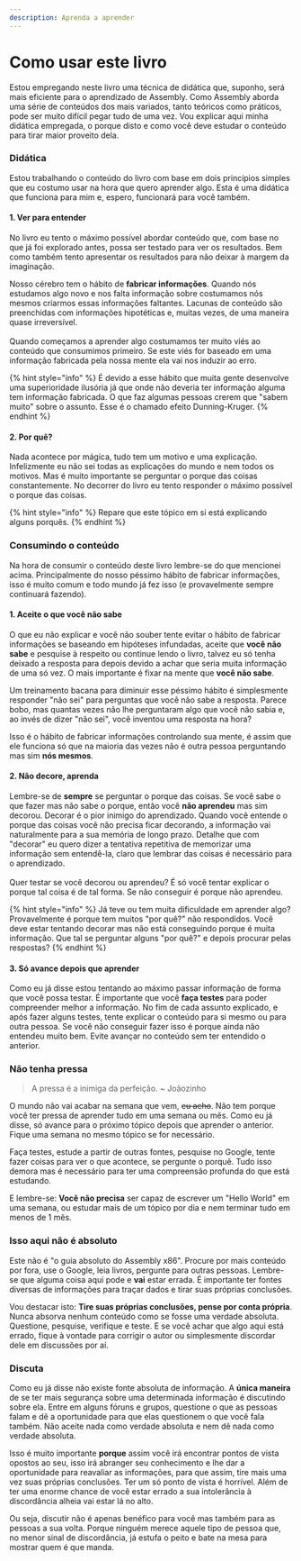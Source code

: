 ```yaml
---
description: Aprenda a aprender
---
```


# Como usar este livro

Estou empregando neste livro uma técnica de didática que, suponho, será mais eficiente para o aprendizado de Assembly. Como Assembly aborda uma série de conteúdos dos mais variados, tanto teóricos como práticos, pode ser muito difícil pegar tudo de uma vez. Vou explicar aqui minha didática empregada, o porque disto e como você deve estudar o conteúdo para tirar maior proveito dela.

### Didática

Estou trabalhando o conteúdo do livro com base em dois princípios simples que eu costumo usar na hora que quero aprender algo. Esta é uma didática que funciona para mim e, espero, funcionará para você também.

#### 1. Ver para entender

No livro eu tento o máximo possível abordar conteúdo que, com base no que já foi explorado antes, possa ser testado para ver os resultados. Bem como também tento apresentar os resultados para não deixar à margem da imaginação.

Nosso cérebro tem o hábito de **fabricar informações**. Quando nós estudamos algo novo e nos falta informação sobre costumamos nós mesmos criarmos essas informações faltantes. Lacunas de conteúdo são preenchidas com informações hipotéticas e, muitas vezes, de uma maneira quase irreversível.\
\
Quando começamos a aprender algo costumamos ter muito viés ao conteúdo que consumimos primeiro. Se este viés for baseado em uma informação fabricada pela nossa mente ela vai nos induzir ao erro.

{% hint style="info" %}
É devido a esse hábito que muita gente desenvolve uma superioridade ilusória já que onde não deveria ter informação alguma tem informação fabricada. O que faz algumas pessoas crerem que "sabem muito" sobre o assunto. Esse é o chamado efeito Dunning-Kruger.
{% endhint %}

#### 2. Por quê?

Nada acontece por mágica, tudo tem um motivo e uma explicação. Infelizmente eu não sei todas as explicações do mundo e nem todos os motivos. Mas é muito importante se perguntar o porque das coisas constantemente. No decorrer do livro eu tento responder o máximo possível o porque das coisas.

{% hint style="info" %}
Repare que este tópico em si está explicando alguns porquês.
{% endhint %}

### Consumindo o conteúdo

Na hora de consumir o conteúdo deste livro lembre-se do que mencionei acima. Principalmente do nosso péssimo hábito de fabricar informações, isso é muito comum e todo mundo já fez isso (e provavelmente sempre continuará fazendo).

#### 1. Aceite o que você não sabe

O que eu não explicar e você não souber tente evitar o hábito de fabricar informações se baseando em hipóteses infundadas, aceite que **você não sabe** e pesquise à respeito ou continue lendo o livro, talvez eu só tenha deixado a resposta para depois devido a achar que seria muita informação de uma só vez. O mais importante é fixar na mente que **você não sabe**. 

Um treinamento bacana para diminuir esse péssimo hábito é simplesmente responder "não sei" para perguntas que você não sabe a resposta. Parece bobo, mas quantas vezes não lhe perguntaram algo que você não sabia e, ao invés de dizer "não sei", você inventou uma resposta na hora?

Isso é o hábito de fabricar informações controlando sua mente, é assim que ele funciona só que na maioria das vezes não é outra pessoa perguntando mas sim **nós mesmos**.

#### 2. Não decore, aprenda

Lembre-se de **sempre** se perguntar o porque das coisas. Se você sabe o que fazer mas não sabe o porque, então você **não aprendeu** mas sim decorou. Decorar é o pior inimigo do aprendizado. Quando você entende o porque das coisas você não precisa ficar decorando, a informação vai naturalmente para a sua memória de longo prazo. Detalhe que com "decorar" eu quero dizer a tentativa repetitiva de memorizar uma informação sem entendê-la, claro que lembrar das coisas é necessário para o aprendizado.\
\
Quer testar se você decorou ou aprendeu? É só você tentar explicar o porque tal coisa é de tal forma. Se não conseguir é porque não aprendeu.

{% hint style="info" %}
Já teve ou tem muita dificuldade em aprender algo? Provavelmente é porque tem muitos "por quê?" não respondidos. Você deve estar tentando decorar mas não está conseguindo porque é muita informação. Que tal se perguntar alguns "por quê?" e depois procurar pelas respostas?
{% endhint %}

#### 3. Só avance depois que aprender

Como eu já disse estou tentando ao máximo passar informação de forma que você possa testar. É importante que você **faça testes** para poder compreender melhor a informação. No fim de cada assunto explicado, e após fazer alguns testes, tente explicar o conteúdo para si mesmo ou para outra pessoa. Se você não conseguir fazer isso é porque ainda não entendeu muito bem. Evite avançar no conteúdo sem ter entendido o anterior.

### Não tenha pressa

> A pressa é a inimiga da perfeição. \~ Joãozinho

O mundo não vai acabar na semana que vem, ~~eu acho~~. Não tem porque você ter pressa de aprender tudo em uma semana ou mês. Como eu já disse, só avance para o próximo tópico depois que aprender o anterior. Fique uma semana no mesmo tópico se for necessário.

Faça testes, estude a partir de outras fontes, pesquise no Google, tente fazer coisas para ver o que acontece, se pergunte o porquê. Tudo isso demora mas é necessário para ter uma compreensão profunda do que está estudando.

E lembre-se: **Você não precisa** ser capaz de escrever um "Hello World" em uma semana, ou estudar mais de um tópico por dia e nem terminar tudo em menos de 1 mês.

### Isso aqui não é absoluto

Este não é "o guia absoluto do Assembly x86". Procure por mais conteúdo por fora, use o Google, leia livros, pergunte para outras pessoas. Lembre-se que alguma coisa aqui pode e **vai** estar errada. É importante ter fontes diversas de informações para traçar dados e tirar suas próprias conclusões.

Vou destacar isto: **Tire suas próprias conclusões, pense por conta própria**. Nunca absorva nenhum conteúdo como se fosse uma verdade absoluta. Questione, pesquise, verifique e teste. E se você achar que algo aqui está errado, fique à vontade para corrigir o autor ou simplesmente discordar dele em discussões por aí.

### Discuta

Como eu já disse não existe fonte absoluta de informação. A **única maneira** de se ter mais segurança sobre uma determinada informação é discutindo sobre ela. Entre em alguns fóruns e grupos, questione o que as pessoas falam e dê a oportunidade para que elas questionem o que você fala também. Não aceite nada como verdade absoluta e nem dê nada como verdade absoluta.

Isso é muito importante **porque** assim você irá encontrar pontos de vista opostos ao seu, isso irá abranger seu conhecimento e lhe dar a oportunidade para reavaliar as informações, para que assim, tire mais uma vez suas próprias conclusões. Ter um só ponto de vista é horrível. Além de ter uma enorme chance de você estar errado a sua intolerância à discordância alheia vai estar lá no alto.

Ou seja, discutir não é apenas benéfico para você mas também para as pessoas a sua volta. Porque ninguém merece aquele tipo de pessoa que, no menor sinal de discordância, já estufa o peito e bate na mesa para mostrar quem é que manda.
